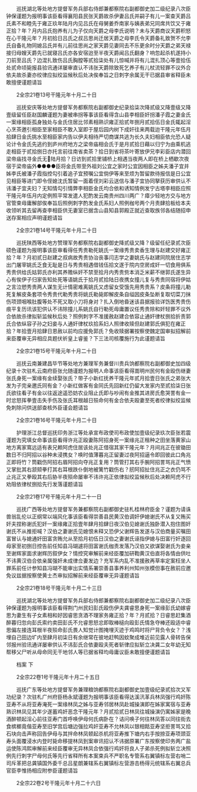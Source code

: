 <!-- { "loadSidebar": true } -->
　　巡抚湖北等处地方提督军务兵部右侍郎兼都察院右副都御史加二级纪录八次臣钟保谨题为报明事该臣看得襄阳县民张天爵故杀伊妻吕氏并嗣子有儿一案查天爵吕氏素不和睦先于雍正玖年陆月内见吕氏在母舅姜乔南家与姨表弟兄同席共饮又于雍正拾？年？月内吕氏抱养有儿为子仅向天爵之母李氏说明？未与天爵商议天爵积怒在心干隆元年？月初拾日吕氏之叔吕思尚迁居天爵之母李氏令天爵备礼致贺不允李氏自备礼物同媳吕氏并有儿前往思尚之家天爵见妻同去不乐更余时分天爵之弟天禄接归母嫂天爵先已就寝吕氏亦各安宿迨至半夜天爵闻吕氏翻身？响忽起杀机遂持小刀前至吕氏？边混扎致伤吕氏胸膛等贰拾柒处有儿惊喊并将有儿混扎顶心等壹拾伍处贰命顷毙报县验讯通详屡审直认不讳张天爵除致死乞养子有儿杖流轻罪不议外合依夫故杀妻亦绞律应拟绞监候秋后处决俟奉旨之日刺字余属无干已据县审省释臣未敢擅便谨题请旨

　　2全宗21卷13号干隆元年十月二十日

　　巡抚安庆等处地方提督军务都察院右副都御史纪录拾柒次降贰级又降壹级又降壹级留任臣赵国麟谨题为妻被串拐等事该臣看得含山县李相臣奸拐潘子霞之妻金氏一案缘相臣孤身独处与金氏住居比邻素相熟识雍正拾贰年捌月贰拾伍日金氏辄起淫心烹茶邀引相臣至家相臣不敢入室即于屋后园内树下成奸往来两载迨干隆元年伍月拾肆日金氏挑水至相臣家内告以伊夫相待严切商谋共逃为长久夫妇相臣依允恐人疑论计令金氏先逃约到庐州府地方之梁帝庙相会氏于是月贰拾日藉以归宁为由乘机逃走相臣于贰拾捌日亦托言前往南省卖茶？拾日到省将茶叶寄放伊兄李彩臣店内潜回梁帝庙找寻金氏无陆月拾？日访到贰拾里铺桥上相遇当夜两人即在桥上栖歇次夜宿于梁帝庙外●●●●臣将金氏带至外祖刘公宜之家时公宜因相臣之姊夫潘子宜并姊李氏被潘子霞指控勾引着追子宜预嘱公宜倘伊等来至烦为暂留款待报信是日公宜见相臣等进门即令侄媳沈氏暂留一面着侄刘彩云送信与潘子宜协同拏获历审供认不讳潘子宜夫妇？无知情勾引情弊李相臣金氏均合依和诱知情例发宁古塔李相臣应照干隆元年伍月内定例照平常发遣人犯酌发云南贵州四川两广？瘴少轻地方交与地方官管束毋庸解部俟奉旨后照例刺字酌发金氏系妇人照例枷号两个月责肆拾板给本夫收领听其去留再查李相臣供无妻室已据含山县知县郭殿正就近查取族邻各结随招申送存案相应声明谨题请旨

　　2全宗21卷14号干隆元年十月二十日

　　巡抚陕西等处地方赞理军务都察院右副都御史降贰级又降？级留任纪录贰次臣硕色谨题为报明事该臣审看得任秀贵勒死姚氏一案缘秀贵卖香生理与赵建交好雍正拾？年？月初贰日赵建之叔病故秀贵协治丧事闫志学之妻姚氏与赵建同院居住志学出门屠宰姚氏乏食无耻是日与秀贵相遇借钱伍拾文遂于院内空房成奸一切食用俱系秀贵供给氏姑郭氏亦利其养赡纵奸不禁至拾月内秀贵赀本消乏米薪不继郭氏遂生异心有俟伊子归家告知处死等语姚氏于拾月贰拾陆日夜携女撞儿复与秀贵同宿将伊姑之言泣愬秀贵两人谋生无计情密难离姚氏又虑留女受饿先用秀贵系？皮条将撞儿勒死复解皮条套项令秀贵代勒秀贵将姚氏勒毙即解皮条自缢因皮条坠断复取切菜刀抹伤项颈咽喉肚腹等处不死又取小刀将身对？扎入倒地昏迷该县据报验详饬医秀贵伤痕平复历讯该犯供认不讳除撞儿系姚氏自行勒死毋庸置议任秀贵除和奸轻罪不议外合依故杀律拟斩监候秋后处？照例刺字不准援赦赵建合依容止通奸律杖捌拾折责郭氏合依纵容子孙之妇妾与人通奸律杖玖拾系妇人照律收赎但赵建郭氏俱犯在雍正拾？年拾壹月拾肆日恩赦以前均应援免郭氏？免收赎据署按察使魏定国审拟招解前来臣覆审无异相应具题伏祈皇上睿鉴？下三法司核覆施行为此谨题请旨

　　2全宗21卷15号干隆元年十月二十日

　　巡抚云南兼建昌毕节等处地方兼理军务兼督川贵兵饷都察院右副都御史加四级纪录十次驻札云南府臣张允随谨题为报明人命事该臣看得嵩明州民何有金殴伤继妻张氏身死一案缘有金续娶张氏？带子小新红抚养干隆元年贰月拾壹日张氏之弟张大发为子完亲邀氏同有金？小新红做客有金同氏先回新红仍留大发家内至贰拾柒日张氏欲往看子有金以往返途遥恐妨农业阻止氏即与吵闹有金推其进房氏愈哭詈有金一时忿怒挥拳壹击失手伤及张氏耳根越日殒命何有金合依夫殴妻至死者绞律拟绞监候免刺除问供送部查核外臣谨会题请旨

　　2全宗21卷16号干隆元年十月二十日

　　护理浙江总督巡抚印务浙江等处承宣布政使司布政使加壹级纪录玖次臣张若震谨题为究填女命事该臣看得许兆正殴妻陈阿招身死一案缘兆正租种之田坐落黄家山地方离家窵远适有表兄赖阿虎住居该处兆正借宿其家干隆元年？月间兆正在彼锄田数日不归阿招以谷种未浸携女？唤时值薄暮兆正留妻过夜阿招逼令即回彼此口角兆正即将竹？筒戳伤阿招右眉阿招向夺兆正复用？筒管打其右手腕阿招詈骂兆正气愤又掌批其右颔颏拳打其右耳根跌仆倒地被篱竹戳伤右？肕阿招扯住兆正之衣仍骂不止兆正又拳殴其右后胁半夜殒命屡审不讳许兆正依律拟绞监候秋后处决赖阿虎不行劝阻依律杖捌拾先行发落谨题请旨

　　2全宗21卷17号干隆元年十月二十一日

　　巡抚广西等处地方提督军务兼都察院右副都御史驻札桂林府臣金？谨题为请诛兽翁乱伦以正纲常以端风化事该臣看得崇善县民黄汉伯调奸伊媳谢氏不从复又贿买奸夫捏称谢氏犯奸一案缘雍正拾壹年肆月拾肆日夜汉伯见媳谢氏独卧潜入抱住图奸谢氏不从推拒喊？汉伯之妻谢氏见媳恨未释又恐伊父谢辉告发遂与汉伯商量买嘱田富冒认与媳通奸田富贪贿允从至拾月初伍日汉伯之妻谢氏诬指伊媳与田富行奸逐回母家至初捌日控告前任知县冯瑚遽将田富谢氏枷责发落乃汉伯又欲谋娶谢氏为妾亲至谢辉家面求谢辉历叙伊女？情控究审解前来经臣覆加研鞫黄汉伯直将各情由供吐不讳黄汉伯合依亲属强奸未成律佥妻发边？充军系内乱不准援赦再草率定案枉坐人罪系前任计参知县冯瑚不能审出实情系署崇善县事养利州知州张模但事在赦前应邀免议兹据按察使黄士杰审拟招解前来经臣覆审无异谨题请旨

　　2全宗21卷18号干隆元年十月二十三日

　　巡抚湖北等处地方提督军务兵部右侍郎兼都察院右副都御史加二级纪录八次臣钟保谨题为报明事该臣看得荆门州民妇彭氏殴伤伊夫龚睿思身死一案缘彭氏幼嫁睿思为妻生有子女素相和好因睿思贪酒不理家务雍正拾？年？月贰拾？日睿思赶集酒醉暮归忽向彭氏索约卖田彭氏不允睿思怒忿即取棒槌向殴彭氏情急夺棒还殴适中睿思偏左接连耳根半夜殒命彭氏畏人知觉计图掩埋灭迹于鸡鸣时将尸背负令女？？浅埋自己田边圹内至肆月初柒日有余继常在彼地赶鸭因蚊聚成堆近前见露人骨转告保邻报州验讯通详屡审供认不讳彭氏合依妻殴夫死者斩律应拟斩立决龚二女年幼无知帮移父尸听从母命同无干地邻人等已据省释均毋庸议臣未敢擅便谨题请旨

　　档案 下

　　2全宗22卷1号干隆元年十月二十五日

　　巡抚广东等处地方提督军务兼理粮饷都察院右副都御史加壹级纪录贰拾次又军功纪录？次驻札广州府臣杨永斌谨题为报明事该臣看得达溪汛革兵林凤强行鸡奸陈亚寿不从将亚寿淹死一案缘林凤之姊与亚寿邻居林凤赴城操演即在姊家寓宿与亚寿熟识林凤见其年少遂蓄鸡奸恶念干隆元年？月贰拾贰日林凤往城操演仍寓姊家是晚酒醉顿起淫心前往亚寿门首呼唤伊母何氏病卧在？诘问唤子何往林凤答以同往街去食槟榔竟偕亚寿至旧学宫后塘边强拉鸡奸亚寿不允林凤以银相餂亚寿坚拒詈骂又拾石块向击声称回告伊母与其拌命林凤顿起杀机将亚寿推下塘内右手按捺亚寿项颈亚寿头面覆浸水内登时毙命移提林凤到案审讯招认不讳据原署广东按察使印务两广盐运使陈鸿熙审解前来经臣覆审无异林凤合依强行鸡奸将良人子弟杀死例拟斩立决照例先行刺字尸母何氏等先行省释所有本案束兵不严职名专管系右翼镇标左营右哨二司斥革把总龚镇国外委千总吕星朗兼辖系右翼镇标左营游击杨得元统辖系右翼总兵官臣李惟扬相应附参臣谨题请旨

　　2全宗22卷2号干隆元年十月二十六日

